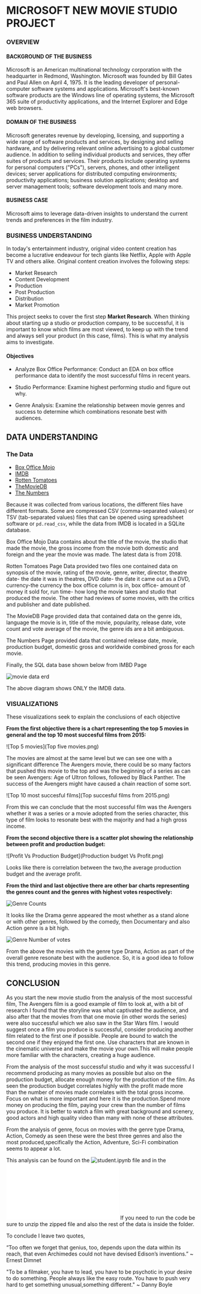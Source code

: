 # MICROSOFT NEW MOVIE STUDIO PROJECT

### OVERVIEW

#### BACKGROUND OF THE BUSINESS

Microsoft is an American multinational technology corporation with the headquarter in Redmond, Washington. Microsoft was founded by Bill Gates and Paul Allen on April 4, 1975. It is the leading developer of personal-computer software systems and applications. Microsoft's best-known software products are the Windows line of operating systems, the Microsoft 365 suite of productivity applications, and the Internet Explorer and Edge web browsers.

#### DOMAIN OF THE BUSINESS

Microsoft generates revenue by developing, licensing, and supporting a wide range of software products and services, by designing and selling hardware, and by delivering relevant online advertising to a global customer audience. In addition to selling individual products and services, they offer suites of products and services. Their products include operating systems for personal computers ("PCs"), servers, phones, and other intelligent devices; server applications for distributed computing environments; productivity applications; business solution applications; desktop and server management tools; software development tools and many more.

#### BUSINESS CASE

Microsoft aims to leverage data-driven insights to understand the current trends and preferences in the film industry.

### BUSINESS UNDERSTANDING

In today's entertainment industry, original video content creation has become a lucrative endeavour for tech giants like Netflix, Apple with Apple TV and others alike. Original content creation involves the following steps:

* Market Research
* Content Development
* Production
* Post Production
* Distribution
* Market Promotion

This project seeks to cover the first step **Market Research**. When thinking about starting up a studio or production company, to be successful, it is important to know which films are most viewed, to keep up with the trend and always sell your product (in this case, films). This is what my analysis aims to investigate.  

#### Objectives  

* Analyze Box Office Performance: Conduct an EDA on box office performance data to identify the most successful films in recent years.  

* Studio Performance: Examine highest performing studio and figure out why.  

* Genre Analysis: Examine the relationship between movie genres and success to determine which combinations resonate best with audiences.  

## DATA UNDERSTANDING

### The Data


* [Box Office Mojo](https://www.boxofficemojo.com/)
* [IMDB](https://www.imdb.com/)
* [Rotten Tomatoes](https://www.rottentomatoes.com/)
* [TheMovieDB](https://www.themoviedb.org/)
* [The Numbers](https://www.the-numbers.com/)

Because it was collected from various locations, the different files have different formats. Some are compressed CSV (comma-separated values) or TSV (tab-separated values) files that can be opened using spreadsheet software or `pd.read_csv`, while the data from IMDB is located in a SQLite database.

Box Office Mojo Data contains about the title of the movie, the studio that made the movie, the gross income from the movie both domestic and foreign and the year the movie was made. The latest data is from 2018.  

Rotten Tomatoes Page Data provided two files one contained data on synopsis of the movie, rating of the movie, genre, writer, director, theatre date- the date it was in theatres, DVD date- the date it came out as a DVD, currency-the currency the box office column is in, box office- amount of money it sold for, run time- how long the movie takes and studio that produced the movie. The other had reviews of some movies, with the critics and publisher and date published.  

The MovieDB Page provided data that contained data on the genre ids, language the movie is in, title of the movie, popularity, release date, vote count and vote average of the movie, the genre ids are a bit ambiguous.  

The Numbers Page provided data that contained release date, movie, production budget, domestic gross and worldwide combined gross for each movie.   

Finally, the SQL data base shown below from IMBD Page

![movie data erd](https://raw.githubusercontent.com/learn-co-curriculum/dsc-phase-1-project-v2-4/master/movie_data_erd.jpeg)

The above diagram shows ONLY the IMDB data.

### VISUALIZATIONS 

These visualizations seek to explain the conclusions of each objective

**From the first objective there is a chart representing the top 5 movies in general and the top 10 most succesful films from 2015:**

![Top 5 movies](Top five movies.png)  

The movies are almost at the same level but we can see one with a significant difference The Avengers movie, there could be so many factors that pushed this movie to the top  and was the beginning of a series as can be seen Avengers: Age of Ultron follows, followed by Black Panther. The success of the Avengers might have caused a chain reaction of some sort. 

![Top 10 most succesful films](Top succesful films from 2015.png)  

From this we can conclude that the most successful film was the Avengers whether it was a series or a movie adopted from the series character, this type of film looks to resonate best with the majority and had a high gross income.


**From the second objective there is a scatter plot showing the relationship between profit and production budget:**

![Profit Vs Production Budget](Production budget Vs Profit.png)  

Looks like there is correlation between the two,the average production budget and the average profit. 

**From the third and last objective there are other bar charts representing the genres count and the genres with highest votes respectively:**

![Genre Counts](https://github.com/CrystalW123/dsc-phase-1-project-v2-4/assets/141912458/89da4a4c-42db-4241-992a-7d0dd2d2912a)

It looks like the Drama genre appeared the most whether as a stand alone or with other genres, followed by the comedy, then Documentary and also Action genre is a bit high.

![Genre Number of votes](https://github.com/CrystalW123/dsc-phase-1-project-v2-4/assets/141912458/6774af34-0baa-41e6-af51-710fb6ec150a)

From the above the movies with the genre type Drama, Action as part of the overall genre resonate best with the audience. So, it is a good idea to follow this trend, producing movies in this genre.

## CONCLUSION  

As you start the new movie studio from the analysis of the most successful film, The Avengers film is a good example of film to look at, with a bit of research I found that the storyline was what captivated the audience, and also after that the movies from that one movie (in other words the series) were also successful which we also saw in the Star Wars film. I would suggest once a film you produce is successful, consider producing another film related to the first one if possible. People are bound to watch the second one if they enjoyed the first one. Use characters that are known in the cinematic universe and make the movie your own.This will make people more familiar with the characters, creating a huge audience.  

From the analysis of the most successful studio and why it was successful I recommend producing as many movies as possible but also on the production budget, allocate enough money for the production of the film. As seen the production budget correlates highly with the profit made more than the number of movies made correlates with the total gross income. Focus on what is more important and here it is the production.Spend more money on producing the film, paying your crew than the number of films you produce. It is better to watch a film with great background and scenery, good actors and high quality video than many with none of these attributes.  

From the analysis of genre, focus on movies with the genre type Drama, Action, Comedy as seen these were the best three genres and also the most produced,specifically  the Action, Adventure, Sci-Fi combination seems to appear a lot. 

This analysis can be found on the ![student.ipynb file](student.ipynb) and in the ![presentation.pdf.](presentation.pdf) 
If you need to run the code be sure to unzip the zipped file and also the rest of the data is inside the folder.

To conclude I leave two quotes,

“Too often we forget that genius, too, depends upon the data within its reach, that even Archimedes could not have devised Edison’s inventions.”
~ Ernest Dimnet  

"To be a filmaker, you have to lead, you have to be psychotic in your desire to do something. People always like the easy route. You have to push very hard to get something unusual,something different."
~ Danny Boyle
